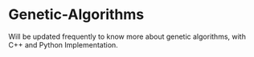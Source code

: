 # Genetic-Algorithms
Will be updated frequently to know more about genetic algorithms, with C++ and Python Implementation.
